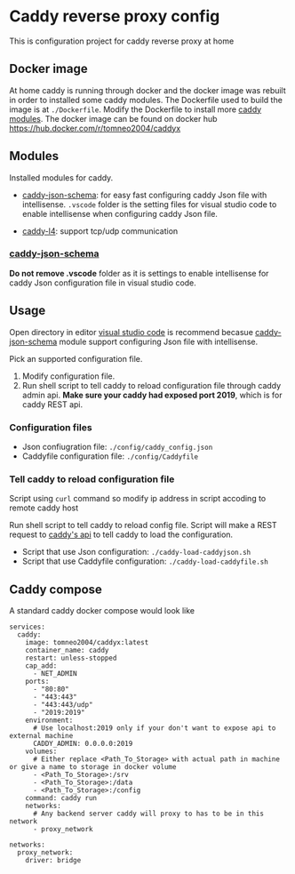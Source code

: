 # Caddy reverse proxy config

This is configuration project for caddy reverse proxy at home

## Docker image

At home caddy is running through docker and the docker image was rebuilt in order to installed
some caddy modules.
The Dockerfile used to build the image is at `./Dockerfile`. Modify the Dockerfile to install more [caddy modules](https://caddyserver.com/docs/modules/).
The docker image can be found on docker hub https://hub.docker.com/r/tomneo2004/caddyx

## Modules

Installed modules for caddy.

- [caddy-json-schema](https://github.com/abiosoft/caddy-json-schema): for easy fast configuring caddy Json file with intellisense. `.vscode` folder is the setting files for visual studio code to enable intellisense when configuring caddy Json file.

- [caddy-l4](https://github.com/mholt/caddy-l4): support tcp/udp communication

### [caddy-json-schema](https://github.com/abiosoft/caddy-json-schema)

**Do not remove .vscode** folder as it is settings to enable intellisense for caddy Json configuration file in visual studio code.

## Usage

Open directory in editor [visual studio code](https://code.visualstudio.com/) is recommend becasue [caddy-json-schema](https://github.com/abiosoft/caddy-json-schema) module support configuring Json file with intellisense.

Pick an supported configuration file.

1. Modify configuration file.
2. Run shell script to tell caddy to reload configuration file through caddy admin api. **Make sure your caddy had exposed port 2019**, which is for caddy REST api.

### Configuration files

- Json confiugration file: `./config/caddy_config.json`
- Caddyfile configuration file: `./config/Caddyfile`

### Tell caddy to reload configuration file

Script using `curl` command so modify ip address in script accoding to remote caddy host

Run shell script to tell caddy to reload config file. Script will make a REST request to [caddy's api](https://caddyserver.com/docs/api)
to tell caddy to load the configuration.

- Script that use Json configuration: `./caddy-load-caddyjson.sh`
- Script that use Caddyfile configuration: `./caddy-load-caddyfile.sh`

## Caddy compose

A standard caddy docker compose would look like

```
services:
  caddy:
    image: tomneo2004/caddyx:latest
    container_name: caddy
    restart: unless-stopped
    cap_add:
      - NET_ADMIN
    ports:
      - "80:80"
      - "443:443"
      - "443:443/udp"
      - "2019:2019"
    environment:
      # Use localhost:2019 only if your don't want to expose api to external machine
      CADDY_ADMIN: 0.0.0.0:2019
    volumes:
      # Either replace <Path_To_Storage> with actual path in machine or give a name to storage in docker volume
      - <Path_To_Storage>:/srv
      - <Path_To_Storage>:/data
      - <Path_To_Storage>:/config
    command: caddy run
    networks:
      # Any backend server caddy will proxy to has to be in this network
      - proxy_network

networks:
  proxy_network:
    driver: bridge
```
